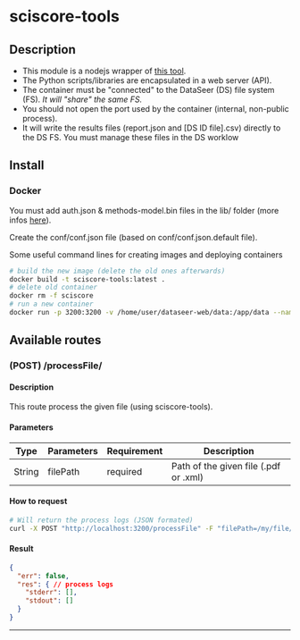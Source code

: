 # sciscore-tools

## Description

- This module is a nodejs wrapper of [this tool](https://github.com/PeterEckmann1/sciscore-tools).
- The Python scripts/libraries are encapsulated in a web server (API).
- The container must be "connected" to the DataSeer (DS) file system (FS). *It will "share" the same FS.*
- You should not open the port used by the container (internal, non-public process).
- It will write the results files (report.json and [DS ID file].csv) directly to the DS FS. You must manage these files in the DS worklow

## Install

### Docker

You must add auth.json & methods-model.bin files in the lib/ folder (more infos [here](https://github.com/PeterEckmann1/sciscore-tools)).

Create the conf/conf.json file (based on conf/conf.json.default file).

Some useful command lines for creating images and deploying containers

```bash
# build the new image (delete the old ones afterwards)
docker build -t sciscore-tools:latest .
# delete old container
docker rm -f sciscore
# run a new container
docker run -p 3200:3200 -v /home/user/dataseer-web/data:/app/data --name sciscore sciscore-tools:latest
```

## Available routes

### (POST) /processFile/

#### Description

This route process the given file (using sciscore-tools).

#### Parameters

<table>
  <thead>
    <tr>
      <th>Type</th>
      <th>Parameters</th>
      <th>Requirement</th>
      <th>Description</th>
    </tr>
  </thead>
  <tbody>
    <tr>
      <td>String</td>
      <td>filePath</td>
      <td>required</td>
      <td>Path of the given file (.pdf or .xml)</td>
    </tr>
  </tbody>
</table>

#### How to request

```bash
# Will return the process logs (JSON formated)
curl -X POST "http://localhost:3200/processFile" -F "filePath=/my/file/path/file.pdf"
```

#### Result

```json
{
  "err": false,
  "res": { // process logs
    "stderr": [],
    "stdout": []
  }
}
```

---